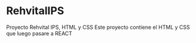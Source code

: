 # RehvitalIPS
Proyecto Rehvital IPS, HTML y CSS
Este proyecto contiene el HTML y CSS que luego pasare a REACT